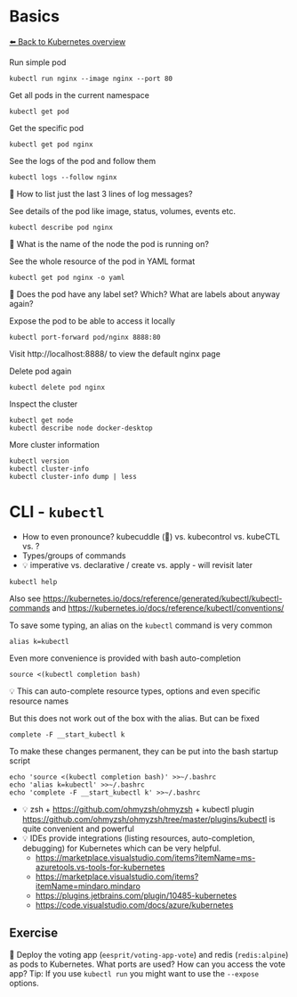 # Basics
[⬅️ Back to Kubernetes overview](kubernetes.md)

Run simple pod
```shell
kubectl run nginx --image nginx --port 80
```
Get all pods in the current namespace
```shell
kubectl get pod
```
Get the specific pod
```shell
kubectl get pod nginx
```
See the logs of the pod and follow them
```shell
kubectl logs --follow nginx
```
📝 How to list just the last 3 lines of log messages?

See details of the pod like image, status, volumes, events etc.
```shell
kubectl describe pod nginx
```
📝 What is the name of the node the pod is running on?

See the whole resource of the pod in YAML format
```shell
kubectl get pod nginx -o yaml
```
📝 Does the pod have any label set? Which? What are labels about anyway again?

Expose the pod to be able to access it locally
```shell
kubectl port-forward pod/nginx 8888:80
```
Visit http://localhost:8888/ to view the default nginx page

Delete pod again
```shell
kubectl delete pod nginx
```

Inspect the cluster
```shell
kubectl get node
kubectl describe node docker-desktop
```

More cluster information
```shell
kubectl version
kubectl cluster-info
kubectl cluster-info dump | less
```

# CLI - `kubectl`
* How to even pronounce? kubecuddle (🥰) vs. kubecontrol vs. kubeCTL vs. ?
* Types/groups of commands
* 💡 imperative vs. declarative / create vs. apply - will revisit later
```shell
kubectl help
```
Also see https://kubernetes.io/docs/reference/generated/kubectl/kubectl-commands
and https://kubernetes.io/docs/reference/kubectl/conventions/

To save some typing, an alias on the `kubectl` command is very common
```shell
alias k=kubectl
```

Even more convenience is provided with bash auto-completion
```shell
source <(kubectl completion bash)
```
💡 This can auto-complete resource types, options and even specific resource names

But this does not work out of the box with the alias. But can be fixed
```shell
complete -F __start_kubectl k
```

To make these changes permanent, they can be put into the bash startup script
```shell
echo 'source <(kubectl completion bash)' >>~/.bashrc
echo 'alias k=kubectl' >>~/.bashrc
echo 'complete -F __start_kubectl k' >>~/.bashrc
```
* 💡 zsh + https://github.com/ohmyzsh/ohmyzsh + kubectl plugin https://github.com/ohmyzsh/ohmyzsh/tree/master/plugins/kubectl is quite convenient and powerful 
* 💡 IDEs provide integrations (listing resources, auto-completion, debugging) for Kubernetes which can be very helpful. 
  * https://marketplace.visualstudio.com/items?itemName=ms-azuretools.vs-tools-for-kubernetes
  * https://marketplace.visualstudio.com/items?itemName=mindaro.mindaro
  * https://plugins.jetbrains.com/plugin/10485-kubernetes 
  * https://code.visualstudio.com/docs/azure/kubernetes

## Exercise

📝 Deploy the voting app (`eesprit/voting-app-vote`) and redis (`redis:alpine`) as pods to Kubernetes. What ports are used? How can you access the vote app? Tip: If you use `kubectl run` you might want to use the `--expose` options. 
